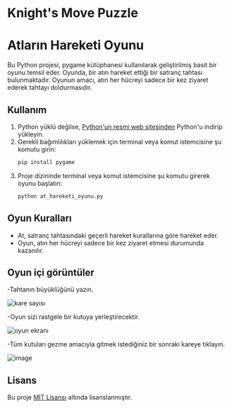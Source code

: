 # Knight's Move Puzzle
# Atların Hareketi Oyunu

Bu Python projesi, pygame kütüphanesi kullanılarak geliştirilmiş basit bir oyunu temsil eder. Oyunda, bir atın hareket ettiği bir satranç tahtası bulunmaktadır. Oyunun amacı, atın her hücreyi sadece bir kez ziyaret ederek tahtayı doldurmasıdır.

## Kullanım

1. Python yüklü değilse, [Python'un resmi web sitesinden](https://www.python.org/downloads/) Python'u indirip yükleyin.
2. Gerekli bağımlılıkları yüklemek için terminal veya komut istemcisine şu komutu girin:
    ```bash
    pip install pygame
    ```
3. Proje dizininde terminal veya komut istemcisine şu komutu girerek oyunu başlatın:
    ```bash
    python at_hareketi_oyunu.py
    ```

## Oyun Kuralları

- At, satranç tahtasındaki geçerli hareket kurallarına göre hareket eder.
- Oyun, atın her hücreyi sadece bir kez ziyaret etmesi durumunda kazanılır.

## Oyun içi görüntüler

-Tahtanın büyüklüğünü yazın.

![kare sayısı](https://github.com/SabitCanTurunc/Python/assets/114212366/3e476d35-2de1-49c4-a896-8eb9c2dcd1f0)

-Oyun sizi rastgele bir kutuya yerleştirecektir.

![oyun ekranı](https://github.com/SabitCanTurunc/Python/assets/114212366/c2418840-6cd2-4f8d-971a-3c9d01db2af7)

-Tüm kutuları gezme amacıyla gitmek istediğiniz bir sonraki kareye tıklayın.

![image](https://github.com/SabitCanTurunc/Python/assets/114212366/b81ca971-dd94-4b1b-9220-546e5e450841)



## Lisans

Bu proje [MIT Lisansı](LICENSE) altında lisanslanmıştır.
